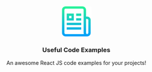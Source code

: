 <!-- Improved compatibility of back to top link: See: https://github.com/othneildrew/Best-README-Template/pull/73 -->
<a name="readme-top"></a>
<!--
<!-- PROJECT LOGO -->
<br />
<div align="center">
  <a href="https://github.com/othneildrew/Best-README-Template">
    <img src="img/logo.png" alt="Logo" width="80" height="80">
  </a>

<h3 align="center">Useful Code Examples</h3>

  <p align="center">
    An awesome React JS code examples for your projects!
    <br />
    </div>
